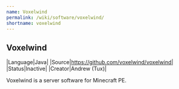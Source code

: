 ```yaml
---
name: Voxelwind
permalink: /wiki/software/voxelwind/
shortname: voxelwind
---
```

## Voxelwind

|Language|Java|
|Source|https://github.com/voxelwind/voxelwind|
|Status|Inactive|
|Creator|Andrew (Tux)|

Voxelwind is a server software for Minecraft PE. 
